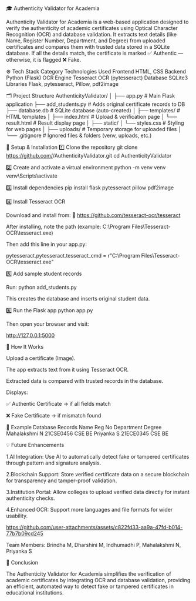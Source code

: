 🎓 Authenticity Validator for Academia

Authenticity Validator for Academia is a web-based application designed to verify the authenticity of academic certificates using Optical Character Recognition (OCR) and database validation.
It extracts text details (like Name, Register Number, Department, and Degree) from uploaded certificates and compares them with trusted data stored in a SQLite database.
If all the details match, the certificate is marked ✅ Authentic — otherwise, it is flagged ❌ Fake.


⚙️ Tech Stack
Category	Technologies Used
Frontend	HTML, CSS
Backend	Python (Flask)
OCR Engine	Tesseract OCR (pytesseract)
Database	SQLite3
Libraries	Flask, pytesseract, Pillow, pdf2image


🗂️ Project Structure
AuthenticityValidator/
│
├── app.py                 # Main Flask application
├── add_students.py        # Adds original certificate records to DB
├── database.db            # SQLite database (auto-created)
│
├── templates/             # HTML templates
│   ├── index.html         # Upload & verification page
│   └── result.html        # Result display page
│
├── static/
│   └── styles.css         # Styling for web pages
│
├── uploads/               # Temporary storage for uploaded files
│
└── .gitignore             # Ignored files & folders (venv, uploads, etc.)


🚀 Setup & Installation
1️⃣ Clone the repository
git clone https://github.com/<your-username>/AuthenticityValidator.git
cd AuthenticityValidator

2️⃣ Create and activate a virtual environment
python -m venv venv
venv\Scripts\activate     

3️⃣ Install dependencies
pip install flask pytesseract pillow pdf2image

4️⃣ Install Tesseract OCR

Download and install from:
🔗 https://github.com/tesseract-ocr/tesseract

After installing, note the path (example:
C:\Program Files\Tesseract-OCR\tesseract.exe)

Then add this line in your app.py:

pytesseract.pytesseract.tesseract_cmd = r"C:\Program Files\Tesseract-OCR\tesseract.exe"

5️⃣ Add sample student records

Run: python add_students.py

This creates the database and inserts original student data.

6️⃣ Run the Flask app
python app.py


Then open your browser and visit:

http://127.0.0.1:5000

🧠 How It Works

Upload a certificate (Image).

The app extracts text from it using Tesseract OCR.

Extracted data is compared with trusted records in the database.

Displays:

✅ Authentic Certificate → if all fields match

❌ Fake Certificate → if mismatch found

💾 Example Database Records
Name	         Reg No  	Department	Degree
Mahalakshmi N	21CSE0456  	CSE	       BE
Priyanka S	  21ECE0345	  CSE        BE


💡 Future Enhancements

1.AI Integration: Use AI to automatically detect fake or tampered certificates through pattern and signature analysis.

2.Blockchain Support: Store verified certificate data on a secure blockchain for transparency and tamper-proof validation.

3.Institution Portal: Allow colleges to upload verified data directly for instant authenticity checks.

4.Enhanced OCR: Support more languages and file formats for wider usability.

https://github.com/user-attachments/assets/c822fd33-aa9a-47fd-b014-77b7b09cd245

Team Members: Brindha M,
              Dharshini M,
              Indhumadhi P,
              Mahalakshmi N,
              Priyanka S 


🏁 Conclusion

The Authenticity Validator for Academia simplifies the verification of academic certificates by integrating OCR and database validation, providing an efficient, automated way to detect fake or tampered certificates in educational institutions.



